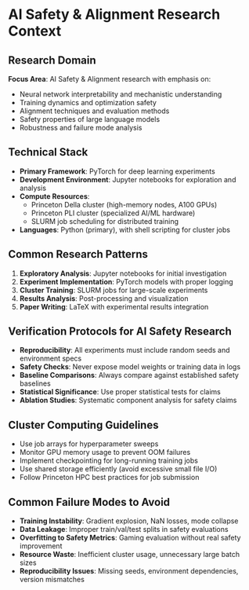 # AI Safety & Alignment Research Context

## Research Domain
**Focus Area**: AI Safety & Alignment research with emphasis on:
- Neural network interpretability and mechanistic understanding
- Training dynamics and optimization safety
- Alignment techniques and evaluation methods
- Safety properties of large language models
- Robustness and failure mode analysis

## Technical Stack
- **Primary Framework**: PyTorch for deep learning experiments
- **Development Environment**: Jupyter notebooks for exploration and analysis
- **Compute Resources**: 
  - Princeton Della cluster (high-memory nodes, A100 GPUs)
  - Princeton PLI cluster (specialized AI/ML hardware)
  - SLURM job scheduling for distributed training
- **Languages**: Python (primary), with shell scripting for cluster jobs

## Common Research Patterns
1. **Exploratory Analysis**: Jupyter notebooks for initial investigation
2. **Experiment Implementation**: PyTorch models with proper logging
3. **Cluster Training**: SLURM jobs for large-scale experiments
4. **Results Analysis**: Post-processing and visualization
5. **Paper Writing**: LaTeX with experimental results integration

## Verification Protocols for AI Safety Research
- **Reproducibility**: All experiments must include random seeds and environment specs
- **Safety Checks**: Never expose model weights or training data in logs
- **Baseline Comparisons**: Always compare against established safety baselines
- **Statistical Significance**: Use proper statistical tests for claims
- **Ablation Studies**: Systematic component analysis for safety claims

## Cluster Computing Guidelines
- Use job arrays for hyperparameter sweeps
- Monitor GPU memory usage to prevent OOM failures
- Implement checkpointing for long-running training jobs
- Use shared storage efficiently (avoid excessive small file I/O)
- Follow Princeton HPC best practices for job submission

## Common Failure Modes to Avoid
- **Training Instability**: Gradient explosion, NaN losses, mode collapse
- **Data Leakage**: Improper train/val/test splits in safety evaluations
- **Overfitting to Safety Metrics**: Gaming evaluation without real safety improvement
- **Resource Waste**: Inefficient cluster usage, unnecessary large batch sizes
- **Reproducibility Issues**: Missing seeds, environment dependencies, version mismatches